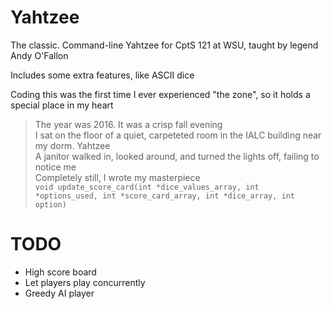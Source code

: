 # Yahtzee

The classic. Command-line Yahtzee for CptS 121 at WSU, taught by legend Andy O'Fallon

Includes some extra features, like ASCII dice

Coding this was the first time I ever experienced "the zone", so it holds a special place in my heart

> The year was 2016. It was a crisp fall evening<br>
> I sat on the floor of a quiet, carpeteted room in the IALC building near my dorm. Yahtzee<br>
> A janitor walked in, looked around, and turned the lights off, failing to notice me<br>
> Completely still, I wrote my masterpiece<br>
> `void update_score_card(int *dice_values_array, int *options_used, int *score_card_array, int *dice_array, int option)`<br>

# TODO

- High score board
- Let players play concurrently
- Greedy AI player
